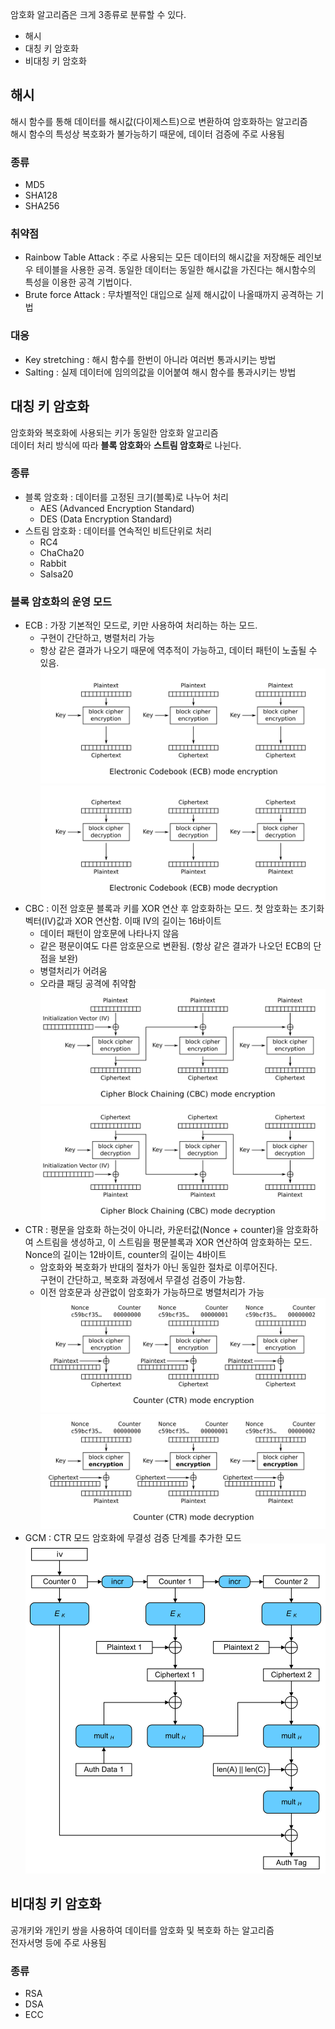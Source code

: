 암호화 알고리즘은 크게 3종류로 분류할 수 있다.  
- 해시
- 대칭 키 암호화
- 비대칭 키 암호화

## 해시
해시 함수를 통해 데이터를 해시값(다이제스트)으로 변환하여 암호화하는 알고리즘  
해시 함수의 특성상 복호화가 불가능하기 때문에, 데이터 검증에 주로 사용됨

### 종류
- MD5
- SHA128
- SHA256

### 취약점
- Rainbow Table Attack : 주로 사용되는 모든 데이터의 해시값을 저장해둔 레인보우 테이블을 사용한 공격. 동일한 데이터는 동일한 해시값을 가진다는 해시함수의 특성을 이용한 공격 기법이다.
- Brute force Attack : 무차별적인 대입으로 실제 해시값이 나올때까지 공격하는 기법

### 대응
- Key stretching : 해시 함수를 한번이 아니라 여러번 통과시키는 방법
- Salting : 실제 데이터에 임의의값을 이어붙여 해시 함수를 통과시키는 방법

## 대칭 키 암호화
암호화와 복호화에 사용되는 키가 동일한 암호화 알고리즘  
데이터 처리 방식에 따라 **블록 암호화**와 **스트림 암호화**로 나뉜다.

### 종류
- 블록 암호화 : 데이터를 고정된 크기(블록)로 나누어 처리  
  - AES (Advanced Encryption Standard)
  - DES (Data Encryption Standard)
- 스트림 암호화 : 데이터를 연속적인 비트단위로 처리
  - RC4
  - ChaCha20
  - Rabbit
  - Salsa20

### 블록 암호화의 운영 모드
- ECB : 가장 기본적인 모드로, 키만 사용하여 처리하는 하는 모드. 
  - 구현이 간단하고, 병렬처리 가능
  - 항상 같은 결과가 나오기 때문에 역추적이 가능하고, 데이터 패턴이 노출될 수 있음.  
![ECB 암호화](<../../5. Attached File/ECB_encryption.svg>)
![ECB 복호화](<../../5. Attached File/ECB_decryption.svg>)
- CBC : 이전 암호문 블록과 키를 XOR 연산 후 암호화하는 모드. 첫 암호화는 초기화 벡터(IV)값과 XOR 연산함. 이때 IV의 길이는 16바이트
  - 데이터 패턴이 암호문에 나타나지 않음
  - 같은 평문이여도 다른 암호문으로 변환됨. (항상 같은 결과가 나오던 ECB의 단점을 보완)
  - 병렬처리가 어려움
  - 오라클 패딩 공격에 취약함  
![CBC 암호화](<../../5. Attached File/CBC_encryption.svg>)
![CBC 복호화](<../../5. Attached File/CBC_decryption.svg>)
- CTR : 평문을 암호화 하는것이 아니라, 카운터값(Nonce + counter)을 암호화하여 스트림을 생성하고, 이 스트림을 평문블록과 XOR 연산하여 암호화하는 모드. Nonce의 길이는 12바이트, counter의 길이는 4바이트
  - 암호화와 복호화가 반대의 절차가 아닌 동일한 절차로 이루어진다.  
    구현이 간단하고, 복호화 과정에서 무결성 검증이 가능함. 
  - 이전 암호문과 상관없이 암호화가 가능하므로 병렬처리가 가능  
![CTR 암호화](<../../5. Attached File/CTR_encryption.svg>)
![CTR 복호화](<../../5. Attached File/CTR_decryption.svg>)
- GCM : CTR 모드 암호화에 무결성 검증 단계를 추가한 모드  
![GCM 모드](<../../5. Attached File/GCM.svg>)

## 비대칭 키 암호화
공개키와 개인키 쌍을 사용하여 데이터를 암호화 및 복호화 하는 알고리즘  
전자서명 등에 주로 사용됨

### 종류
  - RSA
  - DSA
  - ECC